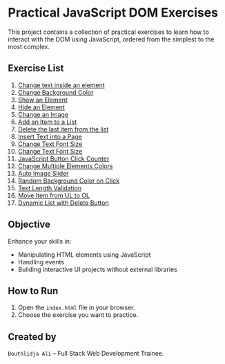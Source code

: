 # Practical JavaScript DOM Exercises

This project contains a collection of practical exercises to learn how to interact with the DOM using JavaScript, ordered from the simplest to the most complex.

## Exercise List

1. [Change text inside an element](exercises/ex01-change-text/)
2. [Change Background Color](exercises/ex02-change-background-color/)
3. [Show an Element](exercises/ex03-and-ex04-Show-and-Hide-an-Element/)
4. [ Hide an Element](exercises/ex03-and-ex04-Show-and-Hide-an-Element/)
5. [Change an Image](exercises/ex05-Change-an-Image/)
6. [Add an Item to a List](exercises/ex06-Add-Item-List/)
7. [Delete the last item from the list](exercises/ex07-Delete-Last-Item/)
8. [Insert Text into a Page](exercises/ex08-Insert-Text-into-Page/)
9. [Change Text Font Size](exercises/ex09-Change-Text-Font-Size/)
10. [Change Text Font Size](exercises/ex10-Bold-Italic)
11. [JavaScript Button Click Counter](exercises/ex11-Button-Click-Counter/)
12. [Change Multiple Elements Colors](exercises/ex12-Change-Multiple-Elements-Colors/)
13. [ Auto Image Slider](exercises/ex13-JavaScript-Auto-Image-Carousel/)
14. [ Random Background Color on Click](exercises/ex14-Random-Background/)
15. [ Text Length Validation](exercises/ex15-Text-Length-Validation/)
16. [ Move Item from UL to OL](exercises/ex16-Move-Item-from-UL-to-OL/)
17. [ Dynamic List with Delete Button](exercises/ex17-My-List/)

## Objective

Enhance your skills in:

- Manipulating HTML elements using JavaScript
- Handling events
- Building interactive UI projects without external libraries

## How to Run

1. Open the `index.html` file in your browser.
2. Choose the exercise you want to practice.

## Created by

`Bouthlidja Ali` – Full Stack Web Development Trainee.
